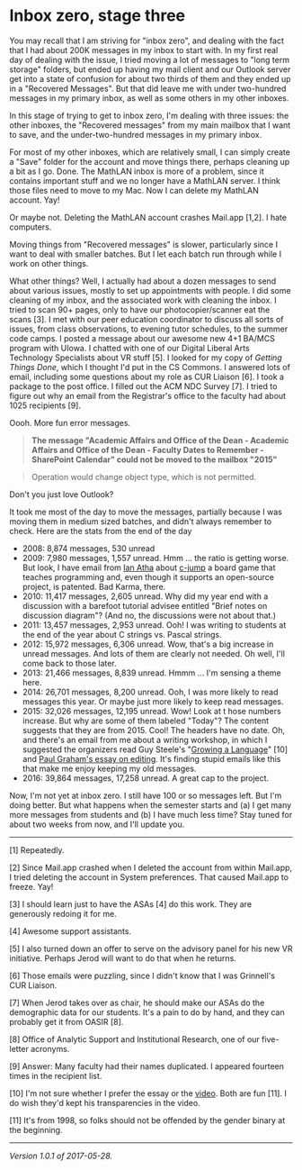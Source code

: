 Inbox zero, stage three
=======================

You may recall that I am striving for "inbox zero", and dealing with
the fact that I had about 200K messages in my inbox to start with.
In my first real day of dealing with the issue, I tried moving a lot
of messages to "long term storage" folders, but ended up having my
mail client and our Outlook server get into a state of confusion for
about two thirds of them and they ended up in a "Recovered Messages".
But that did leave me with under two-hundred messages in my primary inbox,
as well as some others in my other inboxes.

In this stage of trying to get to inbox zero, I'm dealing with three issues:
the other inboxes, the "Recovered messages" from my main mailbox that I 
want to save, and the under-two-hundred messages in my primary inbox.

For most of my other inboxes, which are relatively small, I can simply
create a "Save" folder for the account and move things there, perhaps
cleaning up a bit as I go.  Done.  The MathLAN inbox is more of a problem,
since it contains important stuff and we no longer have a MathLAN server.
I think those files need to move to my Mac.  Now I can delete my MathLAN
account.  Yay!  

Or maybe not.  Deleting the MathLAN account crashes Mail.app [1,2].  I hate
computers.

Moving things from "Recovered messages" is slower, particularly since I
want to deal with smaller batches.  But I let each batch run through while
I work on other things.

What other things?  Well, I actually had about a dozen messages to send
about various issues, mostly to set up appointments with people.  I did
some cleaning of my inbox, and the associated work with cleaning the
inbox.  I tried to scan 90+ pages, only to have our photocopier/scanner
eat the scans [3].  I met with our peer education coordinator to discuss
all sorts of issues, from class observations, to evening tutor schedules,
to the summer code camps.  I posted a message about our awesome new 4+1
BA/MCS program with UIowa.  I chatted with one of our Digital Liberal
Arts Technology Specialists about VR stuff [5].  I looked for my copy
of _Getting Things Done_, which I thought I'd put in the CS Commons.
I answered lots of email, including some questions about my role as
CUR Liaison [6].  I took a package to the post office.  I filled out the
ACM NDC Survey [7].  I tried to figure out why an email from the
Registrar's office to the faculty had about 1025 recipients [9].

Oooh.  More fun error messages.  

>  **The message "Academic Affairs and Office of the Dean - Academic Affairs
and Office of the Dean - Faculty Dates to Remember - SharePoint Calendar"
could not be moved to the mailbox "2015"** 

> Operation would change object type, which is not permitted.  

Don't you just love Outlook?

It took me most of the day to move the messages, partially because I was
moving them in medium sized batches, and didn't always remember to check.
Here are the stats from the end of the day

* 2008: 8,874  messages, 530 unread
* 2009: 7,980 messages, 1,557 unread.  Hmm ... the ratio is getting worse.
  But look, I have email from [Ian Atha](ian-atha) about 
  [c-jump](http://c-jump.com) a board game
  that teaches programming and, even though it supports an open-source
  project, is patented.  Bad Karma, there.
* 2010: 11,417 messages, 2,605 unread.  Why did my year end with a
  discussion with a barefoot tutorial advisee entitled "Brief notes on
  discussion diagram"?  (And no, the discussions were not about that.)
* 2011: 13,457 messages, 2,953 unread.  Ooh!  I was writing to students
  at the end of the year about C strings vs. Pascal strings.  
* 2012: 15,972 messages, 6,306 unread.  Wow, that's a big increase in
  unread messages.  And lots of them are clearly not needed.  Oh well,
  I'll come back to those later.
* 2013: 21,466 messages, 8,839 unread.  Hmmm ... I'm sensing a theme here.
* 2014: 26,701  messages, 8,200 unread.  Ooh, I was more likely to read
  messages this year.  Or maybe just more likely to keep read messages.
* 2015: 32,026 messages, 12,195 unread.  Wow!  Look at t hose numbers
  increase.  But why are some of them labeled "Today"?  The content
  suggests that they are from 2015.  Cool! The headers have no date.
  Oh, and there's an email from me about a writing workshop, in
  which I suggested the organizers read Guy Steele's "[Growing a
  Language](http://www.cs.virginia.edu/~evans/cs655/readings/steele.pdf)"
  [10] and [Paul Graham's essay on
  editing](http://www.paulgraham.com/laundry.html).  It's finding stupid
  emails like this that make me enjoy keeping my old messages.
* 2016: 39,864 messages, 17,258 unread.  A great cap to the project.

Now, I'm not yet at inbox zero.  I still have 100 or so messages left.  But
I'm doing better.  But what happens when the semester starts and (a) I get
many more messages from students and (b) I have much less time?  Stay tuned
for about two weeks from now, and I'll update you.

---

[1] Repeatedly.

[2] Since Mail.app crashed when I deleted the account from within
Mail.app, I tried deleting the account in System preferences.  That
caused Mail.app to freeze.  Yay!

[3] I should learn just to have the ASAs [4] do this work.  They are generously
redoing it for me.

[4] Awesome support assistants.

[5] I also turned down an offer to serve on the advisory panel for his
new VR initiative.  Perhaps Jerod will want to do that when he returns.

[6] Those emails were puzzling, since I didn't know that I was Grinnell's
CUR Liaison.

[7] When Jerod takes over as chair, he should make our ASAs do the 
demographic data for our students.  It's a pain to do by hand, and they
can probably get it from OASIR [8].

[8] Office of Analytic Support and Institutional Research, one of our 
five-letter acronyms.

[9] Answer: Many faculty had their names duplicated.  I appeared fourteen
times in the recipient list.

[10] I'm not sure whether I prefer the essay or the
[video](https://www.youtube.com/watch?v=_ahvzDzKdB0).  Both are fun [11].
I do wish they'd kept his transparencies in the video.

[11] It's from 1998, so folks should not be offended by the gender binary
at the beginning.

---

*Version 1.0.1 of 2017-05-28.*
